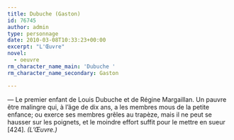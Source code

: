 ```yaml
---
title: Dubuche (Gaston)
id: 76745
author: admin
type: personnage
date: 2010-03-08T10:33:23+00:00
excerpt: "L'Œuvre"
novel:
  - oeuvre
rm_character_name_main: 'Dubuche '
rm_character_name_secondary: Gaston

---
```

— Le premier enfant de Louis Dubuche et de Régine Margaillan. Un pauvre être malingre qui, à l&rsquo;âge de dix ans, a les membres mous de la petite enfance; ou exerce ses membres grêles au trapèze, mais il ne peut se hausser sur les poignets, et le moindre effort suffit pour le mettre en sueur [424]. _(L&rsquo;Œuvre.)_
